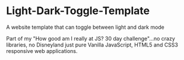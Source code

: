 # Light-Dark-Toggle-Template
A website template that can toggle between light and dark mode


Part of my "How good am I really at JS? 30 day challenge"...no crazy libraries, no Disneyland just pure Vanilla JavaScript, HTML5 and CSS3 responsive web applications.
